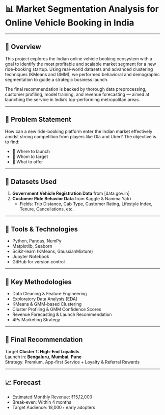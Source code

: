 # 📊 Market Segmentation Analysis for Online Vehicle Booking in India


---

## 📘 Overview

This project explores the Indian online vehicle booking ecosystem with a goal to identify the most profitable and scalable market segment for a new ride-booking startup. Using real-world datasets and advanced clustering techniques (KMeans and GMM), we performed behavioral and demographic segmentation to guide a strategic business launch.

The final recommendation is backed by thorough data preprocessing, customer profiling, model training, and revenue forecasting — aimed at launching the service in India’s top-performing metropolitan areas.

---

## 🧩 Problem Statement

How can a new ride-booking platform enter the Indian market effectively amidst strong competition from players like Ola and Uber? The objective is to find:
- 📍 Where to launch
- 👥 Whom to target
- 💼 What to offer

---

## 🧾 Datasets Used

1. **Government Vehicle Registration Data** from [data.gov.in]  
2. **Customer Ride Behavior Data** from Kaggle & Namma Yatri  
   - Fields: Trip Distance, Cab Type, Customer Rating, Lifestyle Index, Tenure, Cancellations, etc.

---

## 🔧 Tools & Technologies

- Python, Pandas, NumPy
- Matplotlib, Seaborn
- Scikit-learn (KMeans, GaussianMixture)
- Jupyter Notebook
- GitHub for version control

---

## 🧠 Key Methodologies

- Data Cleaning & Feature Engineering
- Exploratory Data Analysis (EDA)
- KMeans & GMM-based Clustering
- Cluster Profiling & GMM Confidence Scores
- Revenue Forecasting & Launch Recommendation
- 4Ps Marketing Strategy

---

## 📌 Final Recommendation

Target **Cluster 1: High-End Loyalists**  
Launch in: **Bengaluru**, **Mumbai**, **Pune**  
Strategy: Premium, App-first Service + Loyalty & Referral Rewards

---

## 📈 Forecast

- Estimated Monthly Revenue: ₹15,12,000
- Break-even: Within 4 months
- Target Audience: 18,000+ early adopters

